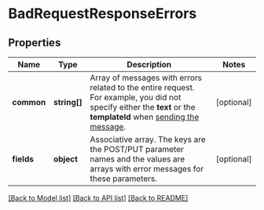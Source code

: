 # BadRequestResponseErrors

## Properties
Name | Type | Description | Notes
------------ | ------------- | ------------- | -------------
**common** | **string[]** | Array of messages with errors related to the entire request. For example, you did not specify either the **text** or the **templateId** when [sending the message](http://docs.textmagictesting.com/#tag/Outbound-Messages). | [optional] 
**fields** | **object** | Associative array. The keys are the POST/PUT parameter names and the values are arrays with error messages for these parameters. | [optional] 

[[Back to Model list]](../README.md#documentation-for-models) [[Back to API list]](../README.md#documentation-for-api-endpoints) [[Back to README]](../README.md)


